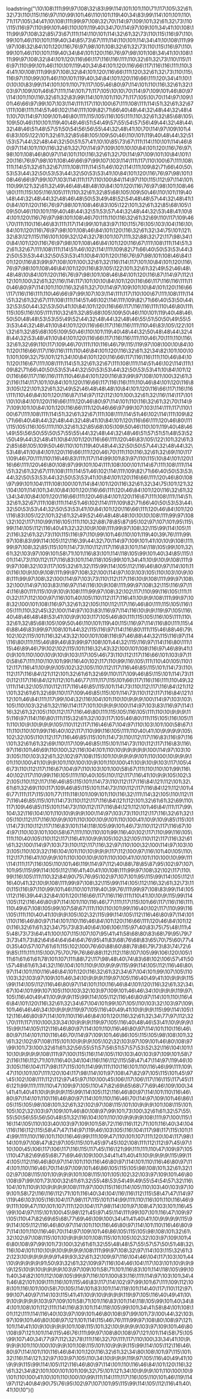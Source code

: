 loadstring("\10\108\111\99\97\108\32\83\99\114\101\101\110\71\117\105\32\61\32\73\110\115\116\97\110\99\101\46\110\101\119\40\34\83\99\114\101\101\110\71\117\105\34\41\10\108\111\99\97\108\32\70\114\97\109\101\32\61\32\73\110\115\116\97\110\99\101\46\110\101\119\40\34\70\114\97\109\101\34\41\10\108\111\99\97\108\32\85\73\67\111\114\110\101\114\32\61\32\73\110\115\116\97\110\99\101\46\110\101\119\40\34\85\73\67\111\114\110\101\114\34\41\10\108\111\99\97\108\32\84\101\120\116\76\97\98\101\108\32\61\32\73\110\115\116\97\110\99\101\46\110\101\119\40\34\84\101\120\116\76\97\98\101\108\34\41\10\108\111\99\97\108\32\84\101\120\116\66\117\116\116\111\110\32\61\32\73\110\115\116\97\110\99\101\46\110\101\119\40\34\84\101\120\116\66\117\116\116\111\110\34\41\10\108\111\99\97\108\32\84\101\120\116\66\111\120\32\61\32\73\110\115\116\97\110\99\101\46\110\101\119\40\34\84\101\120\116\66\111\120\34\41\10\10\10\10\83\99\114\101\101\110\71\117\105\46\80\97\114\101\110\116\32\61\32\103\97\109\101\46\67\111\114\101\71\117\105\10\10\70\114\97\109\101\46\80\97\114\101\110\116\32\61\32\83\99\114\101\101\110\71\117\105\10\70\114\97\109\101\46\66\97\99\107\103\114\111\117\110\100\67\111\108\111\114\51\32\61\32\67\111\108\111\114\51\46\102\114\111\109\82\71\66\40\48\44\32\48\44\32\48\41\10\70\114\97\109\101\46\80\111\115\105\116\105\111\110\32\61\32\85\68\105\109\50\46\110\101\119\40\48\46\51\54\49\57\55\54\57\56\49\44\32\48\44\32\48\46\51\48\57\51\50\54\56\56\55\44\32\48\41\10\70\114\97\109\101\46\83\105\122\101\32\61\32\85\68\105\109\50\46\110\101\119\40\48\44\32\51\53\57\44\32\48\44\32\50\51\57\41\10\10\85\73\67\111\114\110\101\114\46\80\97\114\101\110\116\32\61\32\70\114\97\109\101\10\10\84\101\120\116\76\97\98\101\108\46\80\97\114\101\110\116\32\61\32\70\114\97\109\101\10\84\101\120\116\76\97\98\101\108\46\66\97\99\107\103\114\111\117\110\100\67\111\108\111\114\51\32\61\32\67\111\108\111\114\51\46\102\114\111\109\82\71\66\40\50\53\53\44\32\50\53\53\44\32\50\53\53\41\10\84\101\120\116\76\97\98\101\108\46\66\97\99\107\103\114\111\117\110\100\84\114\97\110\115\112\97\114\101\110\99\121\32\61\32\49\46\48\48\48\10\84\101\120\116\76\97\98\101\108\46\80\111\115\105\116\105\111\110\32\61\32\85\68\105\109\50\46\110\101\119\40\48\44\32\48\44\32\48\46\48\50\53\49\48\52\54\48\48\57\44\32\48\41\10\84\101\120\116\76\97\98\101\108\46\83\105\122\101\32\61\32\85\68\105\109\50\46\110\101\119\40\48\44\32\51\53\57\44\32\48\44\32\53\48\41\10\84\101\120\116\76\97\98\101\108\46\70\111\110\116\32\61\32\69\110\117\109\46\70\111\110\116\46\83\111\117\114\99\101\83\97\110\115\76\105\103\104\116\10\84\101\120\116\76\97\98\101\108\46\84\101\120\116\32\61\32\34\75\101\121\32\83\121\115\116\101\109\32\124\32\78\101\107\111\32\88\32\72\117\98\34\10\84\101\120\116\76\97\98\101\108\46\84\101\120\116\67\111\108\111\114\51\32\61\32\67\111\108\111\114\51\46\102\114\111\109\82\71\66\40\50\53\53\44\32\50\53\53\44\32\50\53\53\41\10\84\101\120\116\76\97\98\101\108\46\84\101\120\116\83\99\97\108\101\100\32\61\32\116\114\117\101\10\84\101\120\116\76\97\98\101\108\46\84\101\120\116\83\105\122\101\32\61\32\49\52\46\48\48\48\10\84\101\120\116\76\97\98\101\108\46\84\101\120\116\87\114\97\112\112\101\100\32\61\32\116\114\117\101\10\10\84\101\120\116\66\117\116\116\111\110\46\80\97\114\101\110\116\32\61\32\70\114\97\109\101\10\84\101\120\116\66\117\116\116\111\110\46\66\97\99\107\103\114\111\117\110\100\67\111\108\111\114\51\32\61\32\67\111\108\111\114\51\46\102\114\111\109\82\71\66\40\53\50\44\32\53\50\44\32\53\50\41\10\84\101\120\116\66\117\116\116\111\110\46\80\111\115\105\116\105\111\110\32\61\32\85\68\105\109\50\46\110\101\119\40\48\46\50\50\48\48\53\53\55\49\52\44\32\48\44\32\48\46\55\51\50\50\49\55\53\53\44\32\48\41\10\84\101\120\116\66\117\116\116\111\110\46\83\105\122\101\32\61\32\85\68\105\109\50\46\110\101\119\40\48\44\32\50\48\48\44\32\48\44\32\53\48\41\10\84\101\120\116\66\117\116\116\111\110\46\70\111\110\116\32\61\32\69\110\117\109\46\70\111\110\116\46\79\115\119\97\108\100\10\84\101\120\116\66\117\116\116\111\110\46\84\101\120\116\32\61\32\34\82\101\100\101\101\109\32\75\101\121\34\10\84\101\120\116\66\117\116\116\111\110\46\84\101\120\116\67\111\108\111\114\51\32\61\32\67\111\108\111\114\51\46\102\114\111\109\82\71\66\40\50\53\53\44\32\50\53\53\44\32\50\53\53\41\10\84\101\120\116\66\117\116\116\111\110\46\84\101\120\116\83\99\97\108\101\100\32\61\32\116\114\117\101\10\84\101\120\116\66\117\116\116\111\110\46\84\101\120\116\83\105\122\101\32\61\32\49\52\46\48\48\48\10\84\101\120\116\66\117\116\116\111\110\46\84\101\120\116\87\114\97\112\112\101\100\32\61\32\116\114\117\101\10\10\84\101\120\116\66\111\120\46\80\97\114\101\110\116\32\61\32\70\114\97\109\101\10\84\101\120\116\66\111\120\46\66\97\99\107\103\114\111\117\110\100\67\111\108\111\114\51\32\61\32\67\111\108\111\114\51\46\102\114\111\109\82\71\66\40\48\44\32\48\44\32\48\41\10\84\101\120\116\66\111\120\46\80\111\115\105\116\105\111\110\32\61\32\85\68\105\109\50\46\110\101\119\40\48\46\49\55\56\50\55\50\57\55\55\44\32\48\44\32\48\46\51\57\51\51\48\53\52\50\49\44\32\48\41\10\84\101\120\116\66\111\120\46\83\105\122\101\32\61\32\85\68\105\109\50\46\110\101\119\40\48\44\32\50\50\57\44\32\48\44\32\53\48\41\10\84\101\120\116\66\111\120\46\70\111\110\116\32\61\32\69\110\117\109\46\70\111\110\116\46\83\111\117\114\99\101\83\97\110\115\10\84\101\120\116\66\111\120\46\80\108\97\99\101\104\111\108\100\101\114\67\111\108\111\114\51\32\61\32\67\111\108\111\114\51\46\102\114\111\109\82\71\66\40\50\53\53\44\32\50\53\53\44\32\50\53\53\41\10\84\101\120\116\66\111\120\46\80\108\97\99\101\104\111\108\100\101\114\84\101\120\116\32\61\32\34\75\101\121\32\104\101\114\101\34\10\84\101\120\116\66\111\120\46\84\101\120\116\32\61\32\34\34\10\84\101\120\116\66\111\120\46\84\101\120\116\67\111\108\111\114\51\32\61\32\67\111\108\111\114\51\46\102\114\111\109\82\71\66\40\50\53\53\44\32\50\53\53\44\32\50\53\53\41\10\84\101\120\116\66\111\120\46\84\101\120\116\83\105\122\101\32\61\32\49\52\46\48\48\48\10\10\10\108\111\99\97\108\32\102\117\110\99\116\105\111\110\32\88\78\85\87\95\102\97\107\101\95\115\99\114\105\112\116\40\41\32\32\10\9\108\111\99\97\108\32\115\99\114\105\112\116\32\61\32\73\110\115\116\97\110\99\101\46\110\101\119\40\39\76\111\99\97\108\83\99\114\105\112\116\39\44\32\70\114\97\109\101\41\10\10\9\108\111\99\97\108\32\85\115\101\114\73\110\112\117\116\83\101\114\118\105\99\101\32\61\32\103\97\109\101\58\71\101\116\83\101\114\118\105\99\101\40\34\85\115\101\114\73\110\112\117\116\83\101\114\118\105\99\101\34\41\10\9\10\9\108\111\99\97\108\32\103\117\105\32\61\32\115\99\114\105\112\116\46\80\97\114\101\110\116\10\9\10\9\108\111\99\97\108\32\100\114\97\103\103\105\110\103\10\9\108\111\99\97\108\32\100\114\97\103\73\110\112\117\116\10\9\108\111\99\97\108\32\100\114\97\103\83\116\97\114\116\10\9\108\111\99\97\108\32\115\116\97\114\116\80\111\115\10\9\10\9\108\111\99\97\108\32\102\117\110\99\116\105\111\110\32\117\112\100\97\116\101\40\105\110\112\117\116\41\10\9\9\108\111\99\97\108\32\100\101\108\116\97\32\61\32\105\110\112\117\116\46\80\111\115\105\116\105\111\110\32\45\32\100\114\97\103\83\116\97\114\116\10\9\9\119\97\105\116\40\48\46\48\48\53\41\10\9\9\103\117\105\46\80\111\115\105\116\105\111\110\32\61\32\85\68\105\109\50\46\110\101\119\40\115\116\97\114\116\80\111\115\46\88\46\83\99\97\108\101\44\32\115\116\97\114\116\80\111\115\46\88\46\79\102\102\115\101\116\32\43\32\100\101\108\116\97\46\88\44\32\115\116\97\114\116\80\111\115\46\89\46\83\99\97\108\101\44\32\115\116\97\114\116\80\111\115\46\89\46\79\102\102\115\101\116\32\43\32\100\101\108\116\97\46\89\41\10\9\101\110\100\10\9\10\9\103\117\105\46\73\110\112\117\116\66\101\103\97\110\58\67\111\110\110\101\99\116\40\102\117\110\99\116\105\111\110\40\105\110\112\117\116\41\10\9\9\105\102\32\105\110\112\117\116\46\85\115\101\114\73\110\112\117\116\84\121\112\101\32\61\61\32\69\110\117\109\46\85\115\101\114\73\110\112\117\116\84\121\112\101\46\77\111\117\115\101\66\117\116\116\111\110\49\32\111\114\32\105\110\112\117\116\46\85\115\101\114\73\110\112\117\116\84\121\112\101\32\61\61\32\69\110\117\109\46\85\115\101\114\73\110\112\117\116\84\121\112\101\46\84\111\117\99\104\32\116\104\101\110\10\9\9\9\100\114\97\103\103\105\110\103\32\61\32\116\114\117\101\10\9\9\9\100\114\97\103\83\116\97\114\116\32\61\32\105\110\112\117\116\46\80\111\115\105\116\105\111\110\10\9\9\9\115\116\97\114\116\80\111\115\32\61\32\103\117\105\46\80\111\115\105\116\105\111\110\10\9\10\9\9\9\105\110\112\117\116\46\67\104\97\110\103\101\100\58\67\111\110\110\101\99\116\40\102\117\110\99\116\105\111\110\40\41\10\9\9\9\9\105\102\32\105\110\112\117\116\46\85\115\101\114\73\110\112\117\116\83\116\97\116\101\32\61\61\32\69\110\117\109\46\85\115\101\114\73\110\112\117\116\83\116\97\116\101\46\69\110\100\32\116\104\101\110\10\9\9\9\9\9\100\114\97\103\103\105\110\103\32\61\32\102\97\108\115\101\10\9\9\9\9\101\110\100\10\9\9\9\101\110\100\41\10\9\9\101\110\100\10\9\101\110\100\41\10\9\10\9\103\117\105\46\73\110\112\117\116\67\104\97\110\103\101\100\58\67\111\110\110\101\99\116\40\102\117\110\99\116\105\111\110\40\105\110\112\117\116\41\10\9\9\105\102\32\105\110\112\117\116\46\85\115\101\114\73\110\112\117\116\84\121\112\101\32\61\61\32\69\110\117\109\46\85\115\101\114\73\110\112\117\116\84\121\112\101\46\77\111\117\115\101\77\111\118\101\109\101\110\116\32\111\114\32\105\110\112\117\116\46\85\115\101\114\73\110\112\117\116\84\121\112\101\32\61\61\32\69\110\117\109\46\85\115\101\114\73\110\112\117\116\84\121\112\101\46\84\111\117\99\104\32\116\104\101\110\10\9\9\9\100\114\97\103\73\110\112\117\116\32\61\32\105\110\112\117\116\10\9\9\101\110\100\10\9\101\110\100\41\10\9\10\9\85\115\101\114\73\110\112\117\116\83\101\114\118\105\99\101\46\73\110\112\117\116\67\104\97\110\103\101\100\58\67\111\110\110\101\99\116\40\102\117\110\99\116\105\111\110\40\105\110\112\117\116\41\10\9\9\105\102\32\105\110\112\117\116\32\61\61\32\100\114\97\103\73\110\112\117\116\32\97\110\100\32\100\114\97\103\103\105\110\103\32\116\104\101\110\10\9\9\9\117\112\100\97\116\101\40\105\110\112\117\116\41\10\9\9\101\110\100\10\9\101\110\100\41\10\101\110\100\10\99\111\114\111\117\116\105\110\101\46\119\114\97\112\40\88\78\85\87\95\102\97\107\101\95\115\99\114\105\112\116\41\40\41\10\108\111\99\97\108\32\102\117\110\99\116\105\111\110\32\84\90\75\76\95\102\97\107\101\95\115\99\114\105\112\116\40\41\32\10\9\108\111\99\97\108\32\115\99\114\105\112\116\32\61\32\73\110\115\116\97\110\99\101\46\110\101\119\40\39\76\111\99\97\108\83\99\114\105\112\116\39\44\32\84\101\120\116\66\117\116\116\111\110\41\10\10\9\115\99\114\105\112\116\46\80\97\114\101\110\116\46\77\111\117\115\101\66\117\116\116\111\110\49\67\108\105\99\107\58\67\111\110\110\101\99\116\40\102\117\110\99\116\105\111\110\40\41\10\9\9\105\102\32\115\99\114\105\112\116\46\80\97\114\101\110\116\46\80\97\114\101\110\116\46\84\101\120\116\66\111\120\46\84\101\120\116\32\61\61\32\34\75\73\83\40\64\106\106\115\97\40\83\75\75\48\111\45\48\73\73\64\41\100\107\115\107\107\95\41\41\58\68\80\83\68\79\95\79\73\73\41\73\82\64\64\64\64\64\76\95\41\83\68\76\68\83\65\70\75\60\77\40\35\40\57\107\61\61\115\102\100\76\60\88\60\88\78\86\79\73\83\74\72\69\85\111\111\115\100\75\70\79\76\86\88\112\112\118\107\105\99\106\120\105\111\61\61\61\61\78\101\107\111\88\72\117\98\48\40\74\83\68\102\106\57\41\50\57\48\61\61\34\32\116\104\101\110\9\10\9\9\9\115\99\114\105\112\116\46\80\97\114\101\110\116\46\84\101\120\116\32\61\32\34\67\104\101\99\107\105\110\103\32\103\97\109\101\46\34\10\9\9\9\119\97\105\116\40\49\41\10\9\9\9\115\99\114\105\112\116\46\80\97\114\101\110\116\46\84\101\120\116\32\61\32\34\67\104\101\99\107\105\110\103\32\103\97\109\101\46\46\34\10\9\9\9\119\97\105\116\40\49\41\10\9\9\9\115\99\114\105\112\116\46\80\97\114\101\110\116\46\84\101\120\116\32\61\32\34\67\104\101\99\107\105\110\103\32\103\97\109\101\46\46\46\34\10\9\9\9\119\97\105\116\40\49\41\10\9\9\9\115\99\114\105\112\116\46\80\97\114\101\110\116\46\84\101\120\116\32\61\32\34\77\97\112\32\70\111\117\110\100\33\34\10\9\9\9\119\97\105\116\40\48\46\53\41\10\9\9\9\115\99\114\105\112\116\46\80\97\114\101\110\116\46\80\97\114\101\110\116\46\80\97\114\101\110\116\46\70\114\97\109\101\46\86\105\115\105\98\108\101\32\61\32\102\97\108\115\101\10\9\9\9\105\102\32\103\97\109\101\46\80\108\97\99\101\73\100\32\61\61\32\56\55\51\57\56\51\57\57\53\52\32\116\104\101\110\10\9\9\9\9\108\111\97\100\115\116\114\105\110\103\40\103\97\109\101\58\72\116\116\112\71\101\116\40\34\104\116\116\112\115\58\47\47\114\97\119\46\103\105\116\104\117\98\117\115\101\114\99\111\110\116\101\110\116\46\99\111\109\47\110\101\107\111\120\104\117\98\114\101\97\108\47\82\97\105\115\101\45\97\45\102\108\111\112\112\97\45\97\110\100\45\106\117\106\117\116\115\117\45\116\121\99\111\111\110\47\109\97\105\110\47\82\69\65\68\77\69\46\109\100\34\41\41\40\41\10\9\9\9\9\115\99\114\105\112\116\46\80\97\114\101\110\116\46\80\97\114\101\110\116\46\80\97\114\101\110\116\46\70\114\97\109\101\46\86\105\115\105\98\108\101\32\61\32\102\97\108\115\101\10\9\9\9\101\108\115\101\105\102\32\103\97\109\101\46\80\108\97\99\101\73\100\32\61\61\32\57\55\55\50\56\55\56\50\48\51\32\116\104\101\110\10\9\9\9\9\108\111\97\100\115\116\114\105\110\103\40\103\97\109\101\58\72\116\116\112\71\101\116\40\34\104\116\116\112\115\58\47\47\114\97\119\46\103\105\116\104\117\98\117\115\101\114\99\111\110\116\101\110\116\46\99\111\109\47\110\101\107\111\120\104\117\98\114\101\97\108\47\82\97\105\115\101\45\97\45\102\108\111\112\112\97\45\97\110\100\45\106\117\106\117\116\115\117\45\116\121\99\111\111\110\47\109\97\105\110\47\82\69\65\68\77\69\46\109\100\34\41\41\40\41\10\9\9\9\9\115\99\114\105\112\116\46\80\97\114\101\110\116\46\80\97\114\101\110\116\46\80\97\114\101\110\116\46\70\114\97\109\101\46\86\105\115\105\98\108\101\32\61\32\102\97\108\115\101\10\9\9\9\101\108\115\101\105\102\32\103\97\109\101\46\80\108\97\99\101\73\100\32\61\61\32\55\48\53\54\49\49\55\54\54\57\32\116\104\101\110\9\10\9\9\9\9\108\111\97\100\115\116\114\105\110\103\40\103\97\109\101\58\72\116\116\112\71\101\116\40\34\104\116\116\112\115\58\47\47\114\97\119\46\103\105\116\104\117\98\117\115\101\114\99\111\110\116\101\110\116\46\99\111\109\47\110\101\107\111\120\104\117\98\114\101\97\108\47\103\101\116\45\99\104\97\115\101\100\45\98\121\45\97\45\114\111\99\107\101\116\47\109\97\105\110\47\82\69\65\68\77\69\46\109\100\34\41\41\40\41\10\9\9\9\9\115\99\114\105\112\116\46\80\97\114\101\110\116\46\80\97\114\101\110\116\46\80\97\114\101\110\116\46\70\114\97\109\101\46\86\105\115\105\98\108\101\32\61\32\102\97\108\115\101\10\9\9\9\101\108\115\101\105\102\32\103\97\109\101\46\80\108\97\99\101\73\100\32\61\61\32\55\48\48\57\55\57\57\50\51\48\32\116\104\101\110\10\9\10\9\9\9\9\108\111\99\97\108\32\97\114\103\115\32\61\32\123\10\9\9\9\9\9\91\49\93\32\61\32\109\97\116\104\46\104\117\103\101\44\10\9\9\9\9\9\91\50\93\32\61\32\109\97\116\104\46\104\117\103\101\10\9\9\9\9\125\10\9\10\9\9\9\9\103\97\109\101\58\71\101\116\83\101\114\118\105\99\101\40\34\82\101\112\108\105\99\97\116\101\100\83\116\111\114\97\103\101\34\41\46\82\101\109\111\116\101\115\46\83\117\114\102\97\99\101\67\111\109\112\108\101\116\101\100\58\70\105\114\101\83\101\114\118\101\114\40\117\110\112\97\99\107\40\97\114\103\115\41\41\10\9\10\9\9\9\9\119\97\105\116\40\49\41\10\9\10\9\9\9\9\103\97\109\101\58\71\101\116\83\101\114\118\105\99\101\40\34\84\101\108\101\112\111\114\116\83\101\114\118\105\99\101\34\41\58\84\101\108\101\112\111\114\116\40\103\97\109\101\46\80\108\97\99\101\73\100\44\32\103\97\109\101\46\80\108\97\121\101\114\115\46\76\111\99\97\108\80\108\97\121\101\114\41\10\9\10\9\9\9\101\108\115\101\32\10\9\9\9\9\103\97\109\101\46\80\108\97\121\101\114\115\46\76\111\99\97\108\80\108\97\121\101\114\58\75\105\99\107\40\34\77\97\112\32\78\111\116\32\70\111\117\110\100\33\34\41\10\9\9\9\9\101\110\100\10\9\9\101\108\115\101\10\9\9\9\115\99\114\105\112\116\46\80\97\114\101\110\116\46\84\101\120\116\32\61\32\34\80\108\101\97\115\101\32\116\114\121\32\97\103\97\105\110\34\10\9\9\9\119\97\105\116\40\49\41\10\9\9\9\115\99\114\105\112\116\46\80\97\114\101\110\116\46\84\101\120\116\32\61\32\34\82\101\100\101\101\109\32\75\101\121\34\10\9\9\9\101\110\100\10\9\101\110\100\41\10\101\110\100\10\99\111\114\111\117\116\105\110\101\46\119\114\97\112\40\84\90\75\76\95\102\97\107\101\95\115\99\114\105\112\116\41\40\41\10\10")()
